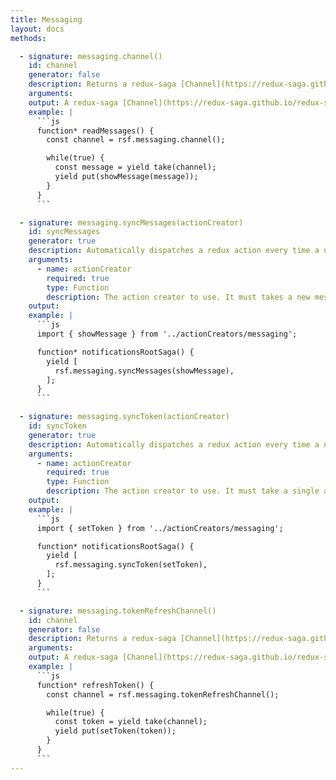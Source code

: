 ```yaml
---
title: Messaging
layout: docs
methods:

  - signature: messaging.channel()
    id: channel
    generator: false
    description: Returns a redux-saga [Channel](https://redux-saga.github.io/redux-saga/docs/advanced/Channels.html) which emits for every message received.
    arguments:
    output: A redux-saga [Channel](https://redux-saga.github.io/redux-saga/docs/advanced/Channels.html) which emits for every message received.
    example: |
      ```js
      function* readMessages() {
        const channel = rsf.messaging.channel();

        while(true) {
          const message = yield take(channel);
          yield put(showMessage(message));
        }
      }
      ```

  - signature: messaging.syncMessages(actionCreator)
    id: syncMessages
    generator: true
    description: Automatically dispatches a redux action every time a new message is received.
    arguments:
      - name: actionCreator
        required: true
        type: Function
        description: The action creator to use. It must takes a new message as a single argument.
    output:
    example: |
      ```js
      import { showMessage } from '../actionCreators/messaging';

      function* notificationsRootSaga() {
        yield [
          rsf.messaging.syncMessages(showMessage),
        ];
      }
      ```

  - signature: messaging.syncToken(actionCreator)
    id: syncToken
    generator: true
    description: Automatically dispatches a redux action every time a new registration token is received.
    arguments:
      - name: actionCreator
        required: true
        type: Function
        description: The action creator to use. It must take a single argument being the new registration token.
    output:
    example: |
      ```js
      import { setToken } from '../actionCreators/messaging';

      function* notificationsRootSaga() {
        yield [
          rsf.messaging.syncToken(setToken),
        ];
      }
      ```

  - signature: messaging.tokenRefreshChannel()
    id: channel
    generator: false
    description: Returns a redux-saga [Channel](https://redux-saga.github.io/redux-saga/docs/advanced/Channels.html) which emits every time the registration token is refreshed.
    arguments:
    output: A redux-saga [Channel](https://redux-saga.github.io/redux-saga/docs/advanced/Channels.html) which emits every time the registration token is refreshed.
    example: |
      ```js
      function* refreshToken() {
        const channel = rsf.messaging.tokenRefreshChannel();

        while(true) {
          const token = yield take(channel);
          yield put(setToken(token));
        }
      }
      ```
---
```

